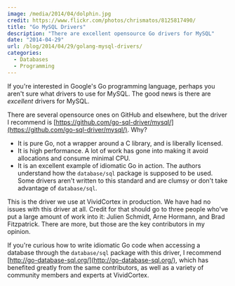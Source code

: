 ```yaml
---
image: /media/2014/04/dolphin.jpg
credit: https://www.flickr.com/photos/chrismatos/8125817490/
title: "Go MySQL Drivers"
description: "There are excellent opensource Go drivers for MySQL"
date: "2014-04-29"
url: /blog/2014/04/29/golang-mysql-drivers/
categories:
  - Databases
  - Programming
---
```


If you're interested in Google's Go programming language, perhaps you aren't
sure what drivers to use for MySQL. The good news is there are *excellent*
drivers for MySQL.

There are several opensource ones on GitHub and elsewhere,
but the driver I recommend is
[https://github.com/go-sql-driver/mysql/](https://github.com/go-sql-driver/mysql/).
Why?

* It is pure Go, not a wrapper around a C library, and is liberally licensed.
* It is high performance. A lot of work has gone into making it avoid
  allocations and consume minimal CPU.
* It is an excellent example of idiomatic Go in action. The authors understand
  how the `database/sql` package is supposed to be used. Some drivers aren't
  written to this standard and are clumsy or don't take advantage of
  `database/sql`.

This is the driver we use at VividCortex in production. We have had no issues
with this driver at all. Credit for that should go to three people who've put a
large amount of work into it: Julien Schmidt, Arne Hormann, and Brad
Fitzpatrick. There are more, but those are the key contributors in my opinion.

If you're curious how to write idiomatic Go code when accessing a database
through the `database/sql` package with this driver, I recommend
[http://go-database-sql.org/](http://go-database-sql.org/), which has benefited
greatly from the same contributors, as well as a variety of community members
and experts at VividCortex.



